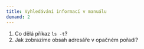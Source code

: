 ```yaml
---
title: Vyhledávání informací v manuálu
demand: 2
---
```


1. Co dělá příkaz `ls -t`?
1. Jak zobrazíme obsah adresáře v opačném pořadí?

